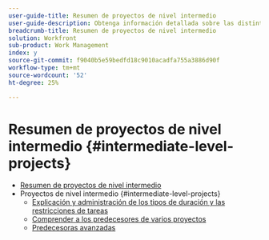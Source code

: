 ```yaml
---
user-guide-title: Resumen de proyectos de nivel intermedio
user-guide-description: Obtenga información detallada sobre las distintas herramientas de administración de proyectos de Workfront, así como consejos y prácticas recomendadas de los profesionales.
breadcrumb-title: Resumen de proyectos de nivel intermedio
solution: Workfront
sub-product: Work Management
index: y
source-git-commit: f9040b5e59bedfd18c9010acadfa755a3886d90f
workflow-type: tm+mt
source-wordcount: '52'
ht-degree: 25%

---
```




# Resumen de proyectos de nivel intermedio {#intermediate-level-projects}

+ [Resumen de proyectos de nivel intermedio](overview.md)
+ Proyectos de nivel intermedio {#intermediate-level-projects}
   + [Explicación y administración de los tipos de duración y las restricciones de tareas](understand-and-manage-duration-types-and-task-constraints.md)
   + [Comprender a los predecesores de varios proyectos](understand-cross-project-predecessors.md)
   + [Predecesoras avanzadas](advanced-predecessors.md)

